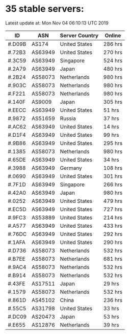 # 35 stable servers:

Latest update at: Mon Nov 04 06:10:13 UTC 2019

| ID | ASN | Server Country | Online |
| -- | --- | -------------- | ------ |
| #.D09B | AS174 | United States | 286 hrs |
| #.72B3 | AS63949 | United States | 270 hrs |
| #.3C59 | AS63949 | Singapore | 524 hrs |
| #.2A79 | AS63949 | Japan | 480 hrs |
| #.2B24 | AS58073 | Netherlands | 980 hrs |
| #.903C | AS58073 | Netherlands | 980 hrs |
| #.F221 | AS58073 | Netherlands | 980 hrs |
| #.140F | AS9009 | Japan | 305 hrs |
| #.EECC | AS63949 | United States | 51 hrs |
| #.9872 | AS51659 | Russia | 37 hrs |
| #.AC62 | AS63949 | United States | 14 hrs |
| #.D1F4 | AS63949 | United States | 99 hrs |
| #.9B86 | AS63949 | United States | 295 hrs |
| #.1385 | AS58073 | Netherlands | 980 hrs |
| #.65DE | AS63949 | United States | 34 hrs |
| #.3988 | AS63949 | Germany | 108 hrs |
| #.0690 | AS63949 | United States | 301 hrs |
| #.7F1D | AS63949 | Singapore | 266 hrs |
| #.42A0 | AS63949 | Japan | 980 hrs |
| #.0252 | AS63949 | United States | 479 hrs |
| #.EC5D | AS63949 | United States | 727 hrs |
| #.9FC3 | AS53889 | United States | 214 hrs |
| #.A577 | AS63949 | United States | 433 hrs |
| #.76DC | AS63949 | United States | 292 hrs |
| #.1AFA | AS63949 | United States | 290 hrs |
| #.D736 | AS58073 | Netherlands | 532 hrs |
| #.B7EE | AS58073 | Netherlands | 681 hrs |
| #.9AC4 | AS58073 | Netherlands | 532 hrs |
| #.B914 | AS58073 | Netherlands | 532 hrs |
| #.43FE | AS17511 | Japan | 29 hrs |
| #.1579 | AS58073 | Netherlands | 532 hrs |
| #.861D | AS45102 | China | 236 hrs |
| #.55C5 | AS31798 | United States | 33 hrs |
| #.DC09 | AS20473 | Japan | 53 hrs |
| #.E655 | AS12876 | Netherlands | 39 hrs |

